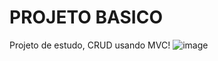 # PROJETO BASICO

Projeto de estudo, CRUD usando MVC!
![image](https://user-images.githubusercontent.com/47012734/205768274-3de2989a-654d-4fd6-8328-4fcc342803ee.png)
